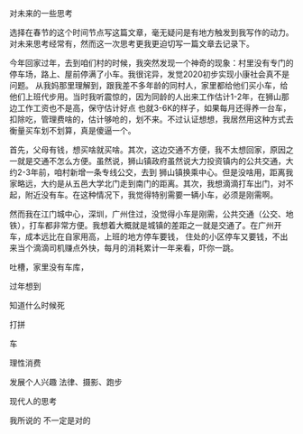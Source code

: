 对未来的一些思考

选择在春节的这个时间节点写这篇文章，毫无疑问是有地方触发到我写作的动力。对未来思考经常有，然而这一次思考更我更迫切写一篇文章去记录下。

今年回家过年，去到咱们村的时候，我突然发现一个神奇的现象：村里没有专门的停车场，路上、屋前停满了小车。我很诧异，发觉2020初步实现小康社会真不是问题。
从我妈那里理解到，跟我差不多年龄的同村人，家里都给他们买小车，给他们上班代步用。当时我听震惊的，因为同龄的人出来工作估计1-2年，在狮山那边工作工资也不是高，保守估计好点
也就3-6K的样子，如果每月还得养一台车，扣除吃，管理费啥的，估计够呛的，划不来。不过认证想想，我居然用这种方式去衡量买车划不划算，真是傻逼一个。

首先，父母有钱，想买啥就买啥。其次，这边交通不方便，我不太想回家，原因之一就是交通不怎么方便。虽然说，狮山镇政府虽然说大力投资镇内的公共交通，大约2-3年前，咱村新增一条专线公交，去到
狮山镇换乘中心。但是没啥用，距离我家略远，大约是从五邑大学北门走到南门的距离。其次，我想滴滴打车出门，对不起，附近没有车。在这种情况下，我觉得特别需要一辆小车，必须是刚需啊。

然而我在江门城中心，深圳，广州住过，没觉得小车是刚需，公共交通（公交、地铁），打车都非常方便。我想着大概就是城镇的差距之一就是交通了。在广州开车，成本远比在自家用高，上班的地方停车要钱，
住处的小区停车又要钱，不出来当个滴滴司机赚点外快，每月的消耗累计一年来看，吓你一跳。

吐槽，家里没有车库，


过年想到

知道什么时候死

打拼

车

理性消费

发展个人兴趣 法律、摄影、跑步

现代人的思考



我所说的 不一定是对的

